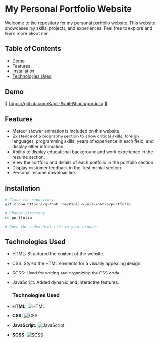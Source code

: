 # My Personal Portfolio Website

Welcome to the repository for my personal portfolio website. This website showcases my skills, projects, and experiences. Feel free to explore and learn more about me!

## Table of Contents

- [Demo](#demo)
- [Features](#features)
- [Installation](#installation)
- [Technologies Used](#technologies-used)


## Demo
🔗 https://github.com/Kapil-Sunil-Bhatia/portfolio 🔗

## Features
- Meteor shower animation is included on this website.
- Existence of a biography section to show critical skills, foreign languages, programming skills, years of experience in each field, and display other information.
- Ability to display educational background and work experience in the resume section.
- View the portfolio and details of each portfolio in the portfolio section
- Display customer feedback in the Testimonial section
- Personal resume download link


## Installation


```bash
# Clone the repository
git clone https://github.com/Kapil-Sunil-Bhatia/portfolio

# Change directory
cd portfolio

# Open the index.html file in your browser 
```


## Technologies Used
- HTML: Structured the content of the website.
- CSS: Styled the HTML elements for a visually appealing design.
- SCSS: Used for writing and organizing the CSS code.
- JavaScript: Added dynamic and interactive features.

  ### Technologies Used

- **HTML:** ![HTML](https://img.shields.io/badge/-HTML-E34F26?style=for-the-badge&logo=html5&logoColor=white)
- **CSS:** ![CSS](https://img.shields.io/badge/-CSS-1572B6?style=for-the-badge&logo=css3&logoColor=white)
- **JavaScript:** ![JavaScript](https://img.shields.io/badge/-JavaScript-F7DF1E?style=for-the-badge&logo=javascript&logoColor=black)
- **SCSS:** ![SCSS](https://img.shields.io/badge/-SCSS-CC6699?style=for-the-badge&logo=sass&logoColor=white)
